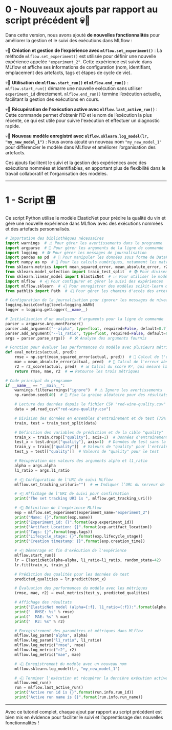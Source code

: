 # 0 - Nouveaux ajouts par rapport au script précédent 💀🚨

Dans cette version, nous avons ajouté **de nouvelles fonctionnalités** pour améliorer la gestion et le suivi des exécutions dans MLflow :

💀🚨 **Création et gestion de l’expérience avec `mlflow.set_experiment()`** : La méthode `mlflow.set_experiment()` est utilisée pour définir une nouvelle expérience appelée `"experiment_2"`. Cette expérience est suivie dans MLflow et affiche ses informations de configuration (nom, identifiant, emplacement des artefacts, tags et étapes de cycle de vie).

💀🚨 **Utilisation de `mlflow.start_run()` et `mlflow.end_run()`** : `mlflow.start_run()` démarre une nouvelle exécution sans utiliser `experiment_id` directement. `mlflow.end_run()` termine l’exécution actuelle, facilitant la gestion des exécutions en cours.

💀🚨 **Récupération de l'exécution active avec `mlflow.last_active_run()`** : Cette commande permet d’obtenir l’ID et le nom de l’exécution la plus récente, ce qui est utile pour suivre l'exécution et effectuer un diagnostic rapide.

💀🚨 **Nouveau modèle enregistré avec `mlflow.sklearn.log_model(lr, "my_new_model_1")`** : Nous avons ajouté un nouveau nom `"my_new_model_1"` pour différencier le modèle dans MLflow et améliorer l’organisation des artefacts.

Ces ajouts facilitent le suivi et la gestion des expériences avec des exécutions nommées et identifiables, en apportant plus de flexibilité dans le travail collaboratif et l'organisation des modèles.

---

# 1 - Script 🎛️

Ce script Python utilise le modèle ElasticNet pour prédire la qualité du vin et gère une nouvelle expérience dans MLflow avec des exécutions nommées et des artefacts personnalisés.

```python
# Importation des bibliothèques nécessaires
import warnings  # ⚠️ Pour gérer les avertissements dans le programme
import argparse  # 📝 Pour gérer les arguments de la ligne de commande
import logging  # 🛠️ Pour gérer les messages de journalisation
import pandas as pd  # 🧮 Pour manipuler les données sous forme de DataFrame
import numpy as np  # 🔢 Pour les calculs numériques, notamment les matrices
from sklearn.metrics import mean_squared_error, mean_absolute_error, r2_score  # 📊 Pour les métriques d'évaluation
from sklearn.model_selection import train_test_split  # 📚 Pour diviser les données en ensembles d'entraînement et de test
from sklearn.linear_model import ElasticNet  # 📈 Pour utiliser le modèle de régression ElasticNet
import mlflow  # 💀🚨 Pour configurer et gérer le suivi des expériences
import mlflow.sklearn  # 💀🚨 Pour enregistrer des modèles scikit-learn dans MLflow
from pathlib import Path  # 💀🚨 Pour gérer les chemins d'accès des artefacts

# Configuration de la journalisation pour ignorer les messages de niveau inférieur à "WARNING"
logging.basicConfig(level=logging.WARN)
logger = logging.getLogger(__name__)

# Initialisation d'un analyseur d'arguments pour la ligne de commande
parser = argparse.ArgumentParser()
parser.add_argument("--alpha", type=float, required=False, default=0.7)  # ⚙️ Argument "alpha" pour ElasticNet, par défaut 0.7
parser.add_argument("--l1_ratio", type=float, required=False, default=0.7)  # ⚙️ Argument "l1_ratio" pour ElasticNet, par défaut 0.7
args = parser.parse_args()  # 🛠️ Analyse des arguments fournis

# Fonction pour évaluer les performances du modèle avec plusieurs métriques
def eval_metrics(actual, pred):
    rmse = np.sqrt(mean_squared_error(actual, pred))  # 🧮 Calcul de l'erreur quadratique moyenne (RMSE)
    mae = mean_absolute_error(actual, pred)  # 🧮 Calcul de l'erreur absolue moyenne (MAE)
    r2 = r2_score(actual, pred)  # 📊 Calcul du score R², qui mesure la précision du modèle
    return rmse, mae, r2  # ➡️ Retourne les trois métriques

# Code principal du programme
if __name__ == "__main__":
    warnings.filterwarnings("ignore")  # ⚠️ Ignore les avertissements
    np.random.seed(40)  # 🎲 Fixe la graine aléatoire pour des résultats reproductibles

    # Lecture des données depuis le fichier CSV "red-wine-quality.csv" (local)
    data = pd.read_csv("red-wine-quality.csv")

    # Division des données en ensembles d'entraînement et de test (75% - 25%)
    train, test = train_test_split(data)

    # Définition des variables de prédiction et de la cible "quality"
    train_x = train.drop(["quality"], axis=1)  # Données d'entraînement sans la colonne "quality"
    test_x = test.drop(["quality"], axis=1)  # Données de test sans la colonne "quality"
    train_y = train[["quality"]]  # Valeurs de "quality" pour l'entraînement
    test_y = test[["quality"]]  # Valeurs de "quality" pour le test

    # Récupération des valeurs des arguments alpha et l1_ratio
    alpha = args.alpha
    l1_ratio = args.l1_ratio

    # 💀🚨 Configuration de l'URI de suivi MLflow
    mlflow.set_tracking_uri(uri="")  # ➡️ Indiquer l’URL du serveur de suivi MLflow

    # 💀🚨 Affichage de l'URI de suivi pour confirmation
    print("The set tracking URI is ", mlflow.get_tracking_uri())

    # 💀🚨 Définition de l'expérience MLflow
    exp = mlflow.set_experiment(experiment_name="experiment_2")
    print("Name: {}".format(exp.name))
    print("Experiment_id: {}".format(exp.experiment_id))
    print("Artifact Location: {}".format(exp.artifact_location))
    print("Tags: {}".format(exp.tags))
    print("Lifecycle_stage: {}".format(exp.lifecycle_stage))
    print("Creation timestamp: {}".format(exp.creation_time))

    # 💀🚨 Démarrage et fin d'exécution de l'expérience
    mlflow.start_run()
    lr = ElasticNet(alpha=alpha, l1_ratio=l1_ratio, random_state=42)
    lr.fit(train_x, train_y)

    # Prédiction des qualités pour les données de test
    predicted_qualities = lr.predict(test_x)

    # Évaluation des performances du modèle avec les métriques
    (rmse, mae, r2) = eval_metrics(test_y, predicted_qualities)

    # Affichage des résultats
    print("ElasticNet model (alpha={:f}, l1_ratio={:f}):".format(alpha, l1_ratio))
    print("  RMSE: %s" % rmse)
    print("  MAE: %s" % mae)
    print("  R2: %s" % r2)

    # Enregistrement des paramètres et métriques dans MLflow
    mlflow.log_param("alpha", alpha)
    mlflow.log_param("l1_ratio", l1_ratio)
    mlflow.log_metric("rmse", rmse)
    mlflow.log_metric("r2", r2)
    mlflow.log_metric("mae", mae)

    # 💀🚨 Enregistrement du modèle avec un nouveau nom
    mlflow.sklearn.log_model(lr, "my_new_model_1")

    # 💀🚨 Terminer l'exécution et récupérer la dernière exécution active
    mlflow.end_run()
    run = mlflow.last_active_run()
    print("Active run id is {}".format(run.info.run_id))
    print("Active run name is {}".format(run.info.run_name))
```

---

Avec ce tutoriel complet, chaque ajout par rapport au script précédent est bien mis en évidence pour faciliter le suivi et l’apprentissage des nouvelles fonctionnalités !
